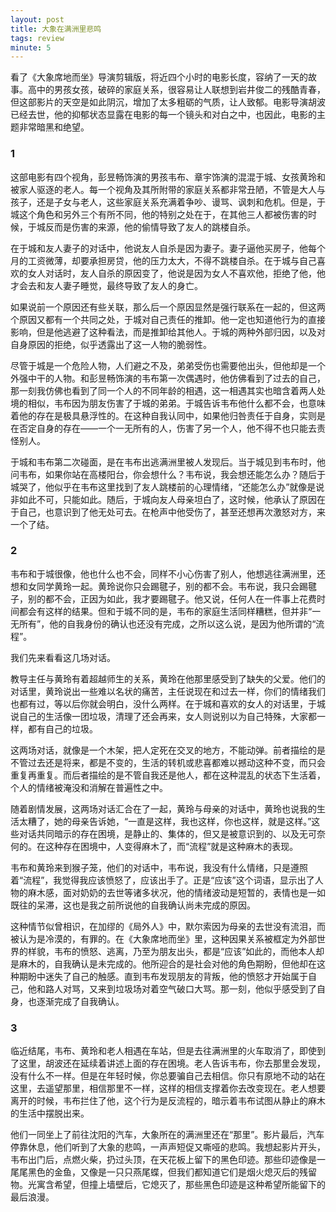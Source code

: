 ```yaml
---
layout: post
title: 大象在满洲里悲鸣
tags: review
minute: 5
---
```


看了《大象席地而坐》导演剪辑版，将近四个小时的电影长度，容纳了一天的故事。高中的男孩女孩，破碎的家庭关系，很容易让人联想到岩井俊二的残酷青春，但这部影片的天空是如此阴沉，增加了太多粗砺的气质，让人致郁。电影导演胡波已经去世，他的抑郁状态显露在电影的每一个镜头和对白之中，也因此，电影的主题非常暗黑和绝望。

### 1

这部电影有四个视角，彭昱畅饰演的男孩韦布、章宇饰演的混混于城、女孩黄玲和被家人驱逐的老人。每一个视角及其所附带的家庭关系都非常丑陋，不管是大人与孩子，还是子女与老人，这些家庭关系充满着争吵、谩骂、讽刺和危机。但是，于城这个角色和另外三个有所不同，他的特别之处在于，在其他三人都被伤害的时候，于城反而是伤害的来源，他的偷情导致了友人的跳楼自杀。

在于城和友人妻子的对话中，他说友人自杀是因为妻子。妻子逼他买房子，他每个月的工资微薄，却要承担房贷，他的压力太大，不得不跳楼自杀。在于城与自己喜欢的女人对话时，友人自杀的原因变了，他说是因为女人不喜欢他，拒绝了他，他才会去和友人妻子睡觉，最终导致了友人的身亡。

如果说前一个原因还有些关联，那么后一个原因显然是强行联系在一起的，但这两个原因又都有一个共同之处，于城对自己责任的推卸。他一定也知道他行为的直接影响，但是他逃避了这种看法，而是推卸给其他人。于城的两种外部归因，以及对自身原因的拒绝，似乎透露出了这一人物的脆弱性。

尽管于城是一个危险人物，人们避之不及，弟弟受伤也需要他出头，但他却是一个外强中干的人物。和彭昱畅饰演的韦布第一次偶遇时，他仿佛看到了过去的自己，那一刻我仿佛也看到了同一个人的不同年龄的相遇，这一相遇其实也暗含着两人处境的相似，韦布因为朋友伤害了于城的弟弟。于城告诉韦布他什么都不会，也意味着他的存在是极具悬浮性的。在这种自我认同中，如果他归咎责任于自身，实则是在否定自身的存在——一个一无所有的人，伤害了另一个人，他不得不也只能去责怪别人。

于城和韦布第二次碰面，是在韦布出逃满洲里被人发现后。当于城见到韦布时，他问韦布，如果你站在高楼阳台，你会想什么？韦布说，我会想还能怎么办？随后于城哭了，他似乎在韦布这里找到了友人跳楼前的心理情绪，“还能怎么办”就像是说非如此不可，只能如此。随后，于城向友人母亲坦白了，这时候，他承认了原因在于自己，也意识到了他无处可去。在枪声中他受伤了，甚至还想再次激怒对方，来一个了结。

### 2

韦布和于城很像，他也什么也不会，同样不小心伤害了别人，他想逃往满洲里，还想和女同学黄玲一起。黄玲说你只会踢毽子，别的都不会。韦布说，我只会踢毽子，别的都不会，正因为如此，我才要踢毽子。他又说，任何人在一件事上花费时间都会有这样的结果。但和于城不同的是，韦布的家庭生活同样糟糕，但并非“一无所有”，他的自我身份的确认也还没有完成，之所以这么说，是因为他所谓的“流程”。

我们先来看看这几场对话。

教导主任与黄玲有着超越师生的关系，黄玲在他那里感受到了缺失的父爱。他们的对话里，黄玲说出一些难以名状的痛苦，主任说现在和过去一样，你们的情绪我们也都有过，等以后你就会明白，没什么两样。在于城和喜欢的女人的对话里，于城说自己的生活像一团垃圾，清理了还会再来，女人则说别以为自己特殊，大家都一样，都有自己的垃圾。

这两场对话，就像是一个木架，把人定死在交叉的地方，不能动弹。前者描绘的是不管过去还是将来，都是不变的，生活的转机或悲喜都难以撼动这种不变，而只会重复再重复。而后者描绘的是不管自我还是他人，都在这种混乱的状态下生活着，个人的情绪被淹没和消解在普遍性之中。

随着剧情发展，这两场对话汇合在了一起，黄玲与母亲的对话中，黄玲也说我的生活太糟了，她的母亲告诉她，“一直是这样，我也这样，你也这样，就是这样。”这些对话共同暗示的存在困境，是静止的、集体的，但又是被意识到的、以及无可奈何的。在这种存在困境中，人变得麻木了，而“流程”就是这种麻木的表现。

韦布和黄玲来到猴子笼，他们的对话中，韦布说，我没有什么情绪，只是遵照着“流程”，我觉得我应该愤怒了，应该出手了。正是“应该”这个词语，显示出了人物的麻木感，面对奶奶的去世等诸多状况，他的情绪波动是短暂的，表情也是一如既往的呆滞，这也是我之前所说他的自我确认尚未完成的原因。

这种情节似曾相识，在加缪的《局外人》中，默尔索因为母亲的去世没有流泪，而被认为是冷漠的，有罪的。在《大象席地而坐》里，这种因果关系被框定为外部世界的样貌，韦布的愤怒、逃离，乃至为朋友出头，都是“应该”如此的，而他本人却是麻木的，自我确认是未完成的。他所迎合的是社会对他的角色期盼，但他却在这种期盼中迷失了自己的触感。直到韦布发现朋友的背叛，他的愤怒才开始属于自己，他和路人对骂，又来到垃圾场对着空气破口大骂。那一刻，他似乎感受到了自身，也逐渐完成了自我确认。

### 3

临近结尾，韦布、黄玲和老人相遇在车站，但是去往满洲里的火车取消了，即使到了这里，胡波还在延续着讲述上面的存在困境。老人告诉韦布，你去那里会发现，没有什么不一样。但是在年轻时候，你总要骗自己去相信。你只有原地不动的站在这里，去遥望那里，相信那里不一样，这样的相信支撑着你去改变现在。老人想要离开的时候，韦布拦住了他，这个行为是反流程的，暗示着韦布试图从静止的麻木的生活中摆脱出来。

他们一同坐上了前往沈阳的汽车，大象所在的满洲里还在“那里”。影片最后，汽车停靠休息，他们听到了大象的悲鸣，一声声短促又嘶哑的悲鸣。我想起影片开头，韦布出门后，点燃火柴，扔过头顶，在天花板上留下的黑色印迹。那些印迹像是一尾尾黑色的金鱼，又像是一只只燕尾蝶，但我们都知道它们是烟火熄灭后的残留物。光寓含希望，但撞上墙壁后，它熄灭了，那些黑色印迹是这种希望所能留下的最后浪漫。

